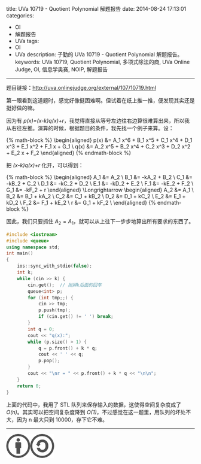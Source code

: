 title: UVa 10719 - Quotient Polynomial 解题报告
date: 2014-08-24 17:13:01
categories:
- OI
- 解题报告
- UVa
tags:
- OI
- UVa
description: 子勤的 UVa 10719 - Quotient Polynomial 解题报告。
keywords: UVa 10719, Quotient Polynomial, 多项式除法的商, UVa Online Judge, OI, 信息学奥赛, NOIP, 解题报告
---

题目链接：<http://uva.onlinejudge.org/external/107/10719.html>

第一眼看到这道题时，感觉好像挺困难啊。但试着在纸上推一推，便发现其实还是挺好做的嘛。

因为有 _p(x)=(x-k)q(x)+r_，我觉得直接从等号左边往右边算很难算出来，所以我从右往左推。演算的时候，根据题目的条件，我先找一个例子来算。设：

{% math-block %}
\begin{aligned}
p(x) &= A_1 x^6 + B_1 x^5 + C_1 x^4 + D_1 x^3 + E_1 x^2 + F_1 x + G_1 \\
q(x) &= A_2 x^5 + B_2 x^4 + C_2 x^3 + D_2 x^2 + E_2 x + F_2
\end{aligned}
{% endmath-block %}

<!-- more -->

把 _(x-k)q(x)+r_ 化开，可以得到：

{% math-block %}
\begin{aligned}
A_1 &= A_2			\\
B_1 &= -kA_2 + B_2	\\
C_1 &= -kB_2 + C_2	\\
D_1 &= -kC_2 + D_2	\\
E_1 &= -kD_2 + E_2	\\
F_1 &= -kE_2 + F_2	\\
G_1 &= -kF_2 + r
\end{aligned}
\Longrightarrow
\begin{aligned}
A_2 &= A_1			\\
B_2 &= B_1 + kA_2	\\
C_2 &= C_1 + kB_2	\\
D_2 &= D_1 + kC_2	\\
E_2 &= E_1 + kD_2	\\
F_2 &= F_1 + kE_2	\\
r &= G_1 + kF_2		\\
\end{aligned}
{% endmath-block %}

因此，我们只要抓住 $A_2 = A_1$，就可以从上往下一步步地算出所有要求的东西了。

``` cpp 10719.cpp
#include <iostream>
#include <queue>
using namespace std;
int main()
{
    ios::sync_with_stdio(false);
    int k;
    while (cin >> k) {
        cin.get();	// 抛掉k后面的回车
        queue<int> p;
        for (int tmp;;) {
            cin >> tmp;
            p.push(tmp);
            if (cin.get() != ' ') break;
        }
        int q = 0;
        cout << "q(x):";
        while (p.size() > 1) {
            q = p.front() + k * q;
            cout << ' ' << q;
            p.pop();
        }
        cout << "\nr = " << p.front() + k * q << "\n\n";
    }
    return 0;
}
```

上面的代码中，我用了 STL 队列来保存输入的数据，这使得空间复杂度成了 _O(n)_。其实可以把空间复杂度降到 _O(1)_，不过感觉在这一题里，用队列的坏处不大，因为 n 最大只到 10000，存下它不难。

---

[![本文以 CC BY-SA 3.0 CN 协议发布](/img/cc-by-sa.png "左侧图案的原来源由 Wikimedia 用户 Sting 创作并以 CC BY 2.5 协议授权；右侧图案的原来源由 Creative Commons 创作并以 CC BY 2.0 协议授权。")](https://creativecommons.org/licenses/by-sa/3.0/cn/)
